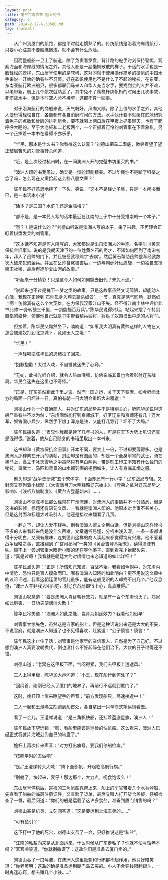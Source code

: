 ```yaml
---
layout: post
title: 第三百零五节 船上的书
category: 6
path: 2014-2-12-6-30500.md
tag: [normal]
---
```


　　从广州到厦门的航路，都是平时就走惯熟了的。传统航线是沿着海岸线航行，只要小心注意不要触礁搁浅，就不会有什么危险。

　　因而整艘船一旦上了航道，除了负责看罗盘，背针路的舵手时刻保持警惕，观察海面和海岸线的情况之外，其他人都是一副懒懒散散的样子。干活的水手也是一脸轻松的摸样，东山居号使用的是软帆，这对习惯于使用操作简单的硬帆的中国水手来说一开始的确有些不习惯。好在软帆使用也不是什么了不起的秘技，在东亚、东南亚航行欧洲船只，很多都雇佣马来人和华人充当水手，要找到会的人并不难，以老带新，航上几个航次就熟悉了，其中免不了爬桅杆绑帆桁的时候出几次事故，死伤些水手，但是本时空人命不稀罕，这都不算一回事。

　　对于沿海航行的商船来说，天气既好，风向又顺，除了上值的水手之外，其他人便乐得轻松自在，各自都有各自消磨时间的方法。水手伙计要不就聚在底舱研究着色子的点数和骨牌的排列组合，要不就喝上两口后在甲板上抓蚤聊天，也有干脆呼呼大睡的。至于大老板和二老板两个，一个正抓着可怜的刘管事在下着象棋，另一个正捧着一本书在看得不亦乐乎。

　　“华民，那本是什么书？你看得这么认真？”刘德山把车二潜底，微笑着望了望正皱眉苦思的刘管事转头问道，

　　“哦，是上次经过杭州时，在一间澳洲人开的完璧书坊里买的书。”

　　“澳洲人印的书我见过，确实是一惯的印刷精美。不过华民你不是断了科举之念了吗，怎么现在又重拾起这么些八股文章？”

　　陈华民不好意思地挠了一下头，笑说：“这本不是经史子集，只是一本闲书而已，是一本话本小说”

　　“话本？是三国？水浒？还是金瓶梅？”

　　“都不是，是一本髡人写的话本最近在江南的士子中十分受推崇的一个本子。”

　　“哦？！是说什么的？”刘德山听说是澳洲人写的本子，来了兴趣，不再理会正盯着棋盘发呆的刘管事。

　　“这本话不知道是何人所写的，大家都说是出自澳洲人的手笔。名字叫《黄宫保抗金旧事》。说的是我朝天津卫的一位姓黄名石的秀才，不知如何回到了南宋初年，拜入了岳帅的门下，并且被岳武穆赐字‘去病’。然后黄石帮助岳帅整军经武数次大破来犯的金兵。并且在岳帅含冤被害后，一边与朝廷奸佞周旋，一边独自支撑南宋社稷，最后再造华夏山河的故事。”

　　“听起来十分精彩！只是这今人如何如何能去旧代？未免不通。”

　　“说起来也不过是槐下一梦之类的故事。只是这故事虽然文词简陋，却能动人心魄。我现在正读到‘石帅孤身入燕云斩杀奴酋’，一节，真真是荡气回肠，跃然纸上啊！仿佛真有这么个大英雄，在力保我汉家江山不失。怪不得江南士林中评价此书此帅‘一身转战三千里，一剑能挡百万兵’。”陈华民说得兴起，站起来摆了个持剑直指的姿势，仿佛他自己就是书中带着精兵猛将，将鞑子奴夷扫出中原的大将军。

　　但接着，陈华民又黯然坐下，喃喃道：“如果我大明真有黄帅这样的人物在又怎会被建奴打到北京城下，竟如无人之境！”

　　“华民！”

　　一声轻喝把陈华民的思绪拉了回来。

　　“抱歉抱歉！太过入戏，不自觉就迷失了心窍。”

　　“无妨，此书光听介绍，就令人热血沸腾，仿佛亲临其景也合着影射辽东战局。华民会迷失在这里也不奇怪。”

　　“正是，辽东虽然距此千里之遥，然而一国之运，关于天下黎庶。如今听闻北方的局面一日坏甚一日。真怕有朝一日大明会重蹈大宋覆辙！”

　　刘德山作为一介普通商人，并对辽东的局势并不是特别关心，听陈华民说得这般严重有些不以为然：“东虏固然能打到京师城下，好歹辽东和京师还有几十万大军，奴酋国小兵少，纵然手下虏丁浑身是铁，又能打几颗钉？坏不了大局。”

　　陈华民摇头道：“表兄你我都是读了几年书的人，可是在天下大势上见识还真是浅得很。”说着，他从自己随身的书箱里取出一本书来。

　　这书却和《黄宫保抗金旧事》开本不同，要大上一倍，不过却要薄得多。也是澳洲人那种向左开页的装帧，封面却是有图画的，却是一个全身甲胄的武士，骑在黑马上，矗立于冰天雪地之中虽然只有黑白两色，带是刻工印工不知有什么独门的秘技，将武士、马匹和背景的山水都刻画的栩栩如生，让人有身临其境之感。

　　题头却是“战争史研究”五个宋体字，下面却还有一行小字：辽东战局专辑。又封面又罗列着小标题：《大雪满弓刀大明经略辽东始末》、《登莱之乱对辽东局势之影响》、《浅析八旗制度》、《黄台吉登基始末》……

　　刘德山不像陈华民那么经常在广州流连，对澳洲人的事情并不十分熟悉，但是这书的装帧，标题还有语句文风，一看就是澳洲人印的。他原本对兵事不甚关心，但是这封面和标题太过吸引人，他还是接过来翻看了几页。

　　一翻之下，却让人爱不释手。别看澳洲人撰文全用白话，但是刘德山这样读书不多的人来看起来倒是没什么困难。文章通俗易懂，分析由浅入深，一条一条都讲得十分明白，又颇有趣味，连刘德山这样的商人读起来都觉得饶有兴趣。他不爱看战争经略之事，直接翻到了“宫闱秘闻”一类的《黄台吉登基始末》，读得津津有味。顾不上一旁刘管事大眼瞪小眼的还在等他落子，直到看完才抬起头来，道：“真是过瘾！我看就是朝廷大约对虏情也未必知道的如此详细！”

　　陈华民点头道：“正是！所谓知己知彼，百战不殆。我看如今朝中，对东虏内中情势，恐怕只是盲人摸象而已。哪有澳洲人知晓的如此明白？更不用说这文章中的议论评述，我看这朝廷里的官儿虽多，能有这般见识的人却找不出几个。”他叹息道，“澳洲人并非我大明百姓，对辽东战局却很上心，真真难得。”

　　刘德山叹息道：“要是澳洲人肯替朝廷效力，就是有一百个东虏也灭了。郑家如此厉害，一日功夫便烟消火散！”

　　陈华民冷笑道：“澳洲人如此之能，岂肯为朝廷效力？我看他们迟早”

　　刘管事大惊失色，虽然这是自家的船上，但是这种话说出来还是大大的不妥，不说官府，就是澳洲人知道了也不见得喜欢，赶紧道：“公子慎言！慎言！”

　　陈华民这才止住了话：刘管事是他家里的亲信家人，自然是为了自己好。不过想到澳洲人真要改朝换代，倒也没什么不好起码在他们治下，大伙的日子过得还不错。

　　刘德山道：“老窝在这甲板下面，气闷得紧，我们去甲板上透透风。”

　　三人上得甲板，陈华民大声问道：“小王，现在船行到何处了？”

　　“回纲首，刚刚已经入了厦门的地界了，再前行不远就到厦门了。”

　　这时，桅杆顶上传来瞭望手的声音：“前方发现船只，高速接近中！”

　　二人一起和王澄绨立刻跑到船首处，各自拿出一只单筒式望远镜看去。

　　看了一会儿，王澄绨说道：“是三角帆快船，还挂着蓝底星旗，澳洲人！”

　　陈华民放下望远镜：“嗯，看船型应该是巡检的快帆船。这么看来，澳洲人已经正式将这片海域划为自己的地盘了。”

　　桅杆上再次传来声音：“对方打出旗号，要我们停船检查。”

　　“按照平时的去做吧”

　　“是。”王澄绨转头大喊：“降下全部帆，升起临高航行旗。”

　　“别躺了，快起来，衰仔！那边那个，大力点，呒食饱饭么！”

　　东山居号停稳后，巡检的三角帆船靠帮上来，船上的军官带着几个水兵登船，先查看了船舶的临高注册证件，又查验了货单，最后又叫人打开货仓盖板，仔细检查了一番，最后问道：“你们的船是运载了这许多食盐，准备到厦门销售的吗？”

　　刘德山甚是机灵，立刻回答道：“这是要运到上海去卖的……”

　　“可有盐引？”

　　这下打中了他的死穴，刘德山支吾了一会，只好推说这是“私盐”。

　　“江南的私盐向来是从北面运来，什么时候从广东走私了？你就不怕亏蚀老本吗？”军官冷笑道，“你就别撒谎了：这盐你们是准备去厦门卖的。”

　　刘德山吞了一口唾液，在澳洲人这里抵赖和行贿都不起作用，他只好陪笑道：“你老英明：这盐的确是准备运到厦门岛去买的。小人不合铜钱眼翻跟斗，一时鬼迷心窍，想去赚几个小钱……”
